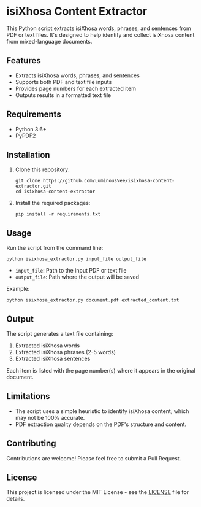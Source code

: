 # isiXhosa Content Extractor

This Python script extracts isiXhosa words, phrases, and sentences from PDF or text files. 
It's designed to help identify and collect isiXhosa content from mixed-language documents.

## Features

- Extracts isiXhosa words, phrases, and sentences
- Supports both PDF and text file inputs
- Provides page numbers for each extracted item
- Outputs results in a formatted text file

## Requirements

- Python 3.6+
- PyPDF2

## Installation

1. Clone this repository:
   ```
   git clone https://github.com/LuminousVee/isixhosa-content-extractor.git
   cd isixhosa-content-extractor
   ```

2. Install the required packages:
   ```
   pip install -r requirements.txt
   ```

## Usage

Run the script from the command line:

```
python isixhosa_extractor.py input_file output_file
```

- `input_file`: Path to the input PDF or text file
- `output_file`: Path where the output will be saved

Example:
```
python isixhosa_extractor.py document.pdf extracted_content.txt
```

## Output

The script generates a text file containing:

1. Extracted isiXhosa words
2. Extracted isiXhosa phrases (2-5 words)
3. Extracted isiXhosa sentences

Each item is listed with the page number(s) where it appears in the original document.

## Limitations

- The script uses a simple heuristic to identify isiXhosa content, which may not be 100% accurate.
- PDF extraction quality depends on the PDF's structure and content.

## Contributing

Contributions are welcome! Please feel free to submit a Pull Request.

## License

This project is licensed under the MIT License - see the [LICENSE](LICENSE) file for details.